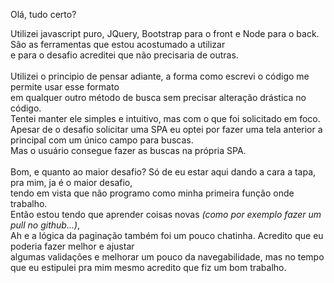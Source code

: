 Olá, tudo certo?

Utilizei javascript puro, JQuery, Bootstrap para o front e Node para o back.<br>
São as ferramentas que estou acostumado a utilizar <br>
e para o desafio acreditei que não precisaria de outras. <br>
<br>
Utilizei o principio de pensar adiante, a forma como escrevi o código me permite usar esse formato <br>
em qualquer outro método de busca sem precisar alteração drástica no código. <br>
Tentei manter ele simples e intuitivo, mas com o que foi solicitado em foco. <br>
Apesar de o desafio solicitar uma SPA eu optei por fazer uma tela anterior a principal com um único campo para buscas. <br>
Mas o usuário consegue fazer as buscas na própria SPA. <br>
<br>
Bom, e quanto ao maior desafio? Só de eu estar aqui dando a cara a tapa, pra mim, ja é o maior desafio, <br>
tendo em vista que não programo como minha primeira função onde trabalho. <br>
Então estou tendo que aprender coisas novas <i>(como por exemplo fazer um pull no github...)</i>, <br>
Ah e a lógica da paginação também foi um pouco chatinha. Acredito que eu poderia fazer melhor e ajustar <br>
algumas validações e melhorar um pouco da navegabilidade, mas no tempo que eu estipulei pra mim mesmo acredito que fiz um bom trabalho.
